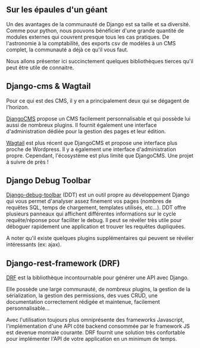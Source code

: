 Sur les épaules d'un géant
--------------------------

Un  des avantages de la communauté de Django est sa taille et sa diversité. Comme pour python, nous pouvons bénéficier d'une grande quantité de modules externes qui couvrent presque tous les cas pratiques. De l'astronomie à la comptabilité, des exports csv de modèles à un CMS complet, la communauté a déjà ce qu'il vous faut.

Nous allons présenter ici succinctement quelques bibliothèques tierces qu'il peut être utile de connaitre.

Django-cms & Wagtail
--------------------

Pour ce qui est des CMS, il y en a principalement deux qui se dégagent de l'horizon.

[DjangoCMS](https://www.django-cms.org/en/) propose un CMS facilement personnalisable et qui possède lui aussi de nombreux plugins. Il fournit également une interface d'administration dédiée pour la gestion des pages et leur édition.

[Wagtail](https://wagtail.io/) est plus récent que DjangoCMS et propose une interface plus proche de Wordpress. Il y a également une interface d'administration propre. Cependant, l'écosystème est plus limité que DjangoCMS. Une projet à suivre de près !

Django Debug Toolbar
-------------------- 

[Django-debug-toolbar](https://github.com/jazzband/django-debug-toolbar) (DDT) est un outil propre au développement Django qui vous permet d'analyser assez finement vos pages (nombres de requêtes SQL, temps de chargement, templates utilisés, etc...). DDT offre plusieurs panneaux qui affichent différentes informations sur le cycle requête/réponse pour faciliter le debug. Il peut se révéler très utile pour déboguer rapidement une application et trouver les requêtes dupliquées.

A noter qu'il existe quelques plugins supplémentaires qui peuvent se révéler intéressants (ex: ajax).

Django-rest-framework (DRF)
---------------------------

[DRF](http://www.django-rest-framework.org/) est la bibliothèque incontournable pour générer une API avec Django.

Elle possède une large communauté, de nombreux plugins, la gestion de la sérialization, la gestion des permissions, des vues CRUD, une documentation correctement rédigée et maintenue, facilement personnalisable...

Avec l'utilisation toujours plus omniprésente des frameworks Javascript, l'implémentation d'une API côté backend consommée par le framework JS est devenue monnaie courante. DRF fournit une solution très confortable pour implémenter l'API de votre application en un minimum de temps.
